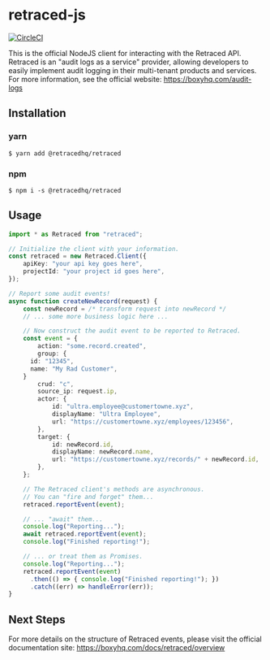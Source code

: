 # retraced-js

[![CircleCI](https://circleci.com/gh/retracedhq/retraced-js.svg?style=svg)](https://circleci.com/gh/retracedhq/retraced-js)

This is the official NodeJS client for interacting with the Retraced API. Retraced is an "audit logs as a service" provider, allowing developers to easily implement audit logging in their multi-tenant products and services. For more information, see the official website: https://boxyhq.com/audit-logs

## Installation

### yarn

```shell
$ yarn add @retracedhq/retraced
```

### npm

```shell
$ npm i -s @retracedhq/retraced
```

## Usage

```typescript
import * as Retraced from "retraced";

// Initialize the client with your information.
const retraced = new Retraced.Client({
	apiKey: "your api key goes here",
	projectId: "your project id goes here",
});

// Report some audit events!
async function createNewRecord(request) {
	const newRecord = /* transform request into newRecord */
	// ... some more business logic here ...

	// Now construct the audit event to be reported to Retraced.
	const event = {
		action: "some.record.created",
		group: {
      id: "12345",
      name: "My Rad Customer",
    }
		crud: "c",
		source_ip: request.ip,
		actor: {
			id: "ultra.employee@customertowne.xyz",
			displayName: "Ultra Employee",
			url: "https://customertowne.xyz/employees/123456",
		},
		target: {
			id: newRecord.id,
			displayName: newRecord.name,
			url: "https://customertowne.xyz/records/" + newRecord.id,
		},
	};

	// The Retraced client's methods are asynchronous.
	// You can "fire and forget" them...
	retraced.reportEvent(event);

	// ... "await" them...
	console.log("Reporting...");
	await retraced.reportEvent(event);
	console.log("Finished reporting!");

	// ... or treat them as Promises.
	console.log("Reporting...");
	retraced.reportEvent(event)
	  .then(() => { console.log("Finished reporting!"); })
	  .catch((err) => handleError(err));
}
```

## Next Steps

For more details on the structure of Retraced events, please visit the official documentation site: https://boxyhq.com/docs/retraced/overview
